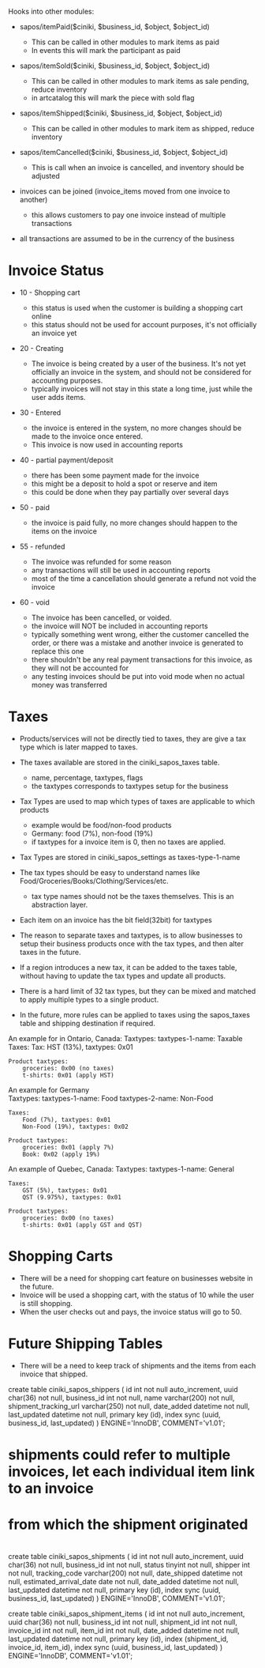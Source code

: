 Hooks into other modules:
- sapos/itemPaid($ciniki, $business_id, $object, $object_id)
	- This can be called in other modules to mark items as paid
	- In events this will mark the participant as paid
- sapos/itemSold($ciniki, $business_id, $object, $object_id)
	- This can be called in other modules to mark items as sale pending, reduce inventory
	- in artcatalog this will mark the piece with sold flag
- sapos/itemShipped($ciniki, $business_id, $object, $object_id)
	- This can be called in other modules to mark item as shipped, reduce inventory
- sapos/itemCancelled($ciniki, $business_id, $object, $object_id)
	- This is call when an invoice is cancelled, and inventory should be adjusted

- invoices can be joined (invoice_items moved from one invoice to another)
	- this allows customers to pay one invoice instead of multiple transactions

- all transactions are assumed to be in the currency of the business

Invoice Status
==============
- 10 - Shopping cart
	- this status is used when the customer is building a shopping cart online
	- this status should not be used for account purposes, it's not officially an invoice yet

- 20 - Creating
	- The invoice is being created by a user of the business.  It's not yet officially
	  an invoice in the system, and should not be considered for accounting purposes.
	- typically invoices will not stay in this state a long time, just while the user adds items.

- 30 - Entered
	- the invoice is entered in the system, no more changes should be made to the invoice once entered.
	- This invoice is now used in accounting reports

- 40 - partial payment/deposit
	- there has been some payment made for the invoice
	- this might be a deposit to hold a spot or reserve and item
	- this could be done when they pay partially over several days

- 50 - paid
	- the invoice is paid fully, no more changes should happen to the items on the invoice

- 55 - refunded
	- The invoice was refunded for some reason
	- any transactions will still be used in accounting reports
	- most of the time a cancellation should generate a refund not void the invoice

- 60 - void
	- The invoice has been cancelled, or voided.
	- the invoice will NOT be included in accounting reports
	- typically something went wrong, either the customer cancelled the order, or there was a mistake
	  and another invoice is generated to replace this one
	- there shouldn't be any real payment transactions for this invoice, as they will not be accounted for
	- any testing invoices should be put into void mode when no actual money was transferred


Taxes
=====
- Products/services will not be directly tied to taxes, they are give a tax type 
  which is later mapped to taxes.

- The taxes available are stored in the ciniki_sapos_taxes table.
	- name, percentage, taxtypes, flags
	- the taxtypes corresponds to taxtypes setup for the business

- Tax Types are used to map which types of taxes are applicable to which products
	- example would be food/non-food products
	- Germany: food (7%), non-food (19%)
	- if taxtypes for a invoice item is 0, then no taxes are applied.

- Tax Types are stored in ciniki_sapos_settings as taxes-type-1-name

- The tax types should be easy to understand names like Food/Groceries/Books/Clothing/Services/etc.
	- tax type names should not be the taxes themselves.  This is an abstraction layer.

- Each item on an invoice has the bit field(32bit) for taxtypes

- The reason to separate taxes and taxtypes, is to allow businesses to setup their
  business products once with the tax types, and then alter taxes in the future.

- If a region introduces a new tax, it can be added to the taxes table, without having
  to update the tax types and update all products.

- There is a hard limit of 32 tax types, but they can be mixed and matched to apply multiple types
  to a single product.

- In the future, more rules can be applied to taxes using the sapos_taxes table 
  and shipping destination if required.


An example for in Ontario, Canada:
	Taxtypes:
		taxtypes-1-name: Taxable
	Taxes:
		Tax: HST (13%), taxtypes: 0x01

	Product taxtypes:
		groceries: 0x00 (no taxes)
		t-shirts: 0x01 (apply HST)

An example for Germany	
	Taxtypes:
		taxtypes-1-name: Food
		taxtypes-2-name: Non-Food

	Taxes:
		Food (7%), taxtypes: 0x01
		Non-Food (19%), taxtypes: 0x02

	Product taxtypes:
		groceries: 0x01 (apply 7%)
		Book: 0x02 (apply 19%)

An example of Quebec, Canada:
	Taxtypes:
		taxtypes-1-name: General
	
	Taxes:
		GST (5%), taxtypes: 0x01
		QST (9.975%), taxtypes: 0x01

	Product taxtypes:
		groceries: 0x00 (no taxes)
		t-shirts: 0x01 (apply GST and QST)

Shopping Carts
==============
- There will be a need for shopping cart feature on businesses website in the future.
- Invoice will be used a shopping cart, with the status of 10 while the user is still shopping.
- When the user checks out and pays, the invoice status will go to 50.


Future Shipping Tables
======================
- There will be a need to keep track of shipments and the items from each invoice that shipped.

create table ciniki_sapos_shippers (
	id int not null auto_increment,
	uuid char(36) not null,
	business_id int not null,
	name varchar(200) not null,
	shipment_tracking_url varchar(250) not null,
	date_added datetime not null,
	last_updated datetime not null,
	primary key (id),
	index sync (uuid, business_id, last_updated)
) ENGINE='InnoDB', COMMENT='v1.01';
	
#
# shipments could refer to multiple invoices, let each individual item link to an invoice
# from which the shipment originated
#
create table ciniki_sapos_shipments (
	id int not null auto_increment,
	uuid char(36) not null,
	business_id int not null,
	status tinyint not null,
	shipper int not null,
	tracking_code varchar(200) not null,
	date_shipped datetime not null,
	estimated_arrival_date date not null,
	date_added datetime not null,
	last_updated datetime not null,
	primary key (id),
	index sync (uuid, business_id, last_updated)
) ENGINE='InnoDB', COMMENT='v1.01';

create table ciniki_sapos_shipment_items (
	id int not null auto_increment,
	uuid char(36) not null,
	business_id int not null,
	shipment_id int not null,
	invoice_id int not null,
	item_id int not null,
	date_added datetime not null,
	last_updated datetime not null,
	primary key (id),
	index (shipment_id, invoice_id, item_id),
	index sync (uuid, business_id, last_updated)
) ENGINE='InnoDB', COMMENT='v1.01';
